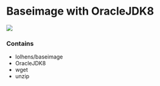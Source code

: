 # Baseimage with OracleJDK8
[![](https://imagelayers.io/badge/lolhens/baseimage-oracle-jdk:latest.svg)](https://imagelayers.io/?images=lolhens/baseimage-oracle-jdk:latest 'Get your own badge on imagelayers.io')
### Contains
* lolhens/baseimage
* OracleJDK8
* wget
* unzip
